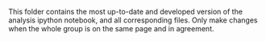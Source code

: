 This folder contains the most up-to-date and developed version of the analysis ipython notebook, and all corresponding files. Only make changes when the whole group is on the same page and in agreement.
